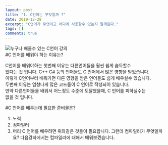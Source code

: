 ```yaml
---
layout: post
title: "1. C언어는 무엇일까 ?"
date: 2019-12-28
excerpt: "C언어가 무엇이고 어디에 사용할수 있는지 알게된다."
tags: []
comments: true
---
```

![누구나 배울수 있는 C언어 강의](.https://bangsh5282.github.io/assets/img/post/main.png)<br>
#C 언어를 배워야 하는 이유는?<br>

C언어를 배워야하는 첫번째 이유는 다른언어들을 훨씬 쉽게 습득할수<br>
있다는 것 입니다. C++ C# 등의 언어들도 C 언어에서 많은 영향을 받았습니다.<br>
이렇게 C언어부터 배워가면 다른 영향을 받은 언어들도 쉽게 배우실수 있습니다.<br>
두번째 이유는 엄청나게 많은 코드들이 C 언어로 작성되어 있습니다.<br>
만약 다른언어들을 배워서 어느정도 수준에 도달했을때, C 언어를 피하실수는<br>
없을 것 입니다.<br>

#C 언어를 배우는데 필요한 준비물은?<br>

1. 노력
1. 컴파일러
1. 머리
C 언어를 배우려면 위와같은 것들이 필요합니다.
그런데 컴파일러가 무엇일까요?
다음강좌에서는 컴파일러에 대해서 배워보겠습니다.
